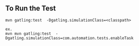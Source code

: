## To Run the Test

```shell
mvn gatling:test  -Dgatling.simulationClass=<classpath>

ex.
mvn mvn gatling:test  -Dgatling.simulationClass=com.automation.tests.enableTask

```
